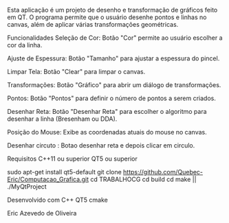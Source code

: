 Esta aplicação é um projeto de desenho e transformação de gráficos feito em QT. O programa permite que o usuário desenhe pontos e linhas no canvas, além de aplicar várias transformações geométricas.


Funcionalidades
Seleção de Cor: Botão "Cor" permite ao usuário escolher a cor da linha.

Ajuste de Espessura: Botão "Tamanho" para ajustar a espessura do pincel.

Limpar Tela: Botão "Clear" para limpar o canvas.

Transformações: Botão "Gráfico" para abrir um diálogo de transformações.

Pontos: Botão "Pontos" para definir o número de pontos a serem criados.

Desenhar Reta: Botão "Desenhar Reta" para escolher o algoritmo para desenhar a linha (Bresenham ou DDA).

Posição do Mouse: Exibe as coordenadas atuais do mouse no canvas.

Desenhar circuto : Botao desenhar reta e depois clicar em circulo.



Requisitos
C++11 ou superior
QT5 ou superior

sudo apt-get install qt5-default
git clone https://github.com/Quebec-Eric/Computacao_Grafica.git
cd TRABALHOCG
cd build 
cd make || ./MyQtProject



Desenvolvido com
C++
QT5
cmake


Eric Azevedo de Oliveira